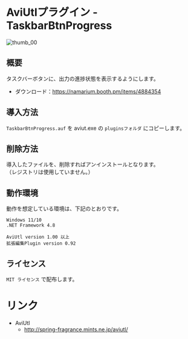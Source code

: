 ﻿# AviUtlプラグイン - TaskbarBtnProgress
![thumb_00](https://github.com/namarium/AviUtl_TaskbarBtnProgress/assets/12238431/ac859a64-d17b-437e-8f58-f2b83e3f3c27)

## 概要
タスクバーボタンに、出力の進捗状態を表示するようにします。  
- ダウンロード：https://namarium.booth.pm/items/4884354

## 導入方法
`TaskbarBtnProgress.auf` を aviut.exe の `pluginsフォルダ` にコピーします。

## 削除方法
導入したファイルを、削除すればアンインストールとなります。  
（レジストリは使用していません。）

## 動作環境
動作を想定している環境は、下記のとおりです。
```
Windows 11/10
.NET Framework 4.8

AviUtl version 1.00 以上
拡張編集Plugin version 0.92
```

## ライセンス
`MIT ライセンス` で配布します。  

# リンク
- AviUtl
    - http://spring-fragrance.mints.ne.jp/aviutl/
